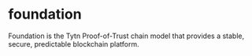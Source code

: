 # foundation
Foundation is the Tytn Proof-of-Trust chain model that provides a stable, secure, predictable blockchain platform.
